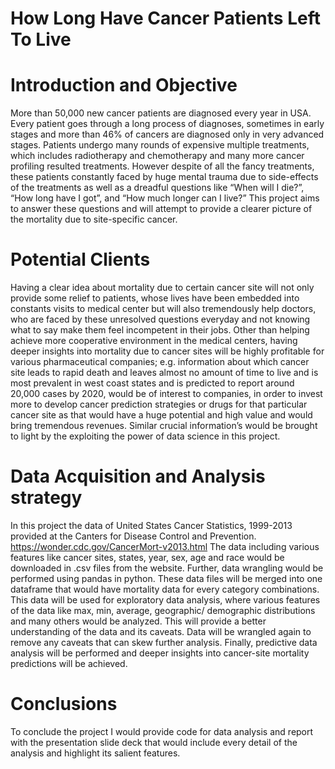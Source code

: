 # How Long Have Cancer Patients Left To Live

# Introduction and Objective
More than 50,000 new cancer patients are diagnosed every year in USA. Every patient goes through a long process of diagnoses, sometimes in early stages and more than 46% of cancers are diagnosed only in very advanced stages. Patients undergo many rounds of expensive multiple treatments, which includes radiotherapy and chemotherapy and many more cancer profiling resulted treatments. However despite of all the fancy treatments, these patients constantly faced by huge mental trauma due to side-effects of the treatments as well as a dreadful questions like “When will I die?”, “How long have I got”, and “How much longer can I live?” This project aims to answer these questions and will attempt to provide a clearer picture of the mortality due to site-specific cancer. 

# Potential Clients
Having a clear idea about mortality due to certain cancer site will not only provide some relief to patients, whose lives have been embedded into constants visits to medical center but will also tremendously help doctors, who are faced by these unresolved questions everyday and not knowing what to say make them feel incompetent in their jobs. 
Other than helping achieve more cooperative environment in the medical centers, having deeper insights into mortality due to cancer sites will be highly profitable for various pharmaceutical companies; e.g. information about which cancer site leads to rapid death and leaves almost no amount of time to live and is most prevalent in west coast states and is predicted to report around 20,000 cases by 2020, would be of interest to companies, in order to invest more to develop cancer prediction strategies or drugs for that particular cancer site as that would have a huge potential and high value and would bring tremendous revenues. Similar crucial information’s would be brought to light by the exploiting the power of data science in this project. 

# Data Acquisition and Analysis strategy
In this project the data of United States Cancer Statistics, 1999-2013 provided at the Canters for Disease Control and Prevention.
https://wonder.cdc.gov/CancerMort-v2013.html
The data including various features like cancer sites, states, year, sex, age and race would be downloaded in .csv files from the website. Further, data wrangling would be performed using pandas in python. These data files will be merged into one dataframe that would have mortality data for every category combinations. This data will be used for exploratory data analysis, where various features of the data like max, min, average, geographic/ demographic distributions and many others would be analyzed. This will provide a better understanding of the data and its caveats. Data will be wrangled again to remove any caveats that can skew further analysis. Finally, predictive data analysis will be performed and deeper insights into cancer-site mortality predictions will be achieved. 

# Conclusions
To conclude the project I would provide code for data analysis and report with the presentation slide deck that would include every detail of the analysis and highlight its salient features.  
 



